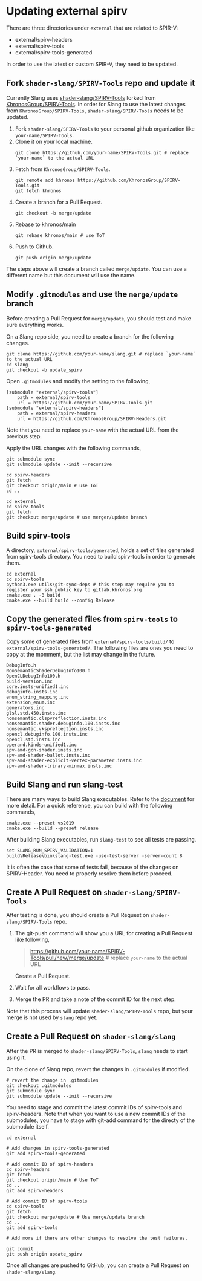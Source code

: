 # Updating external spirv

There are three directories under `external` that are related to SPIR-V:
- external/spirv-headers
- external/spirv-tools
- external/spirv-tools-generated

In order to use the latest or custom SPIR-V, they need to be updated.


## Fork `shader-slang/SPIRV-Tools` repo and update it

Currently Slang uses [shader-slang/SPIRV-Tools](https://github.com/shader-slang/SPIRV-Tools) forked from [KhronosGroup/SPIRV-Tools](https://github.com/KhronosGroup/SPIRV-Tools).
In order for Slang to use the latest changes from `KhronosGroup/SPIRV-Tools`, `shader-slang/SPIRV-Tools` needs to be updated.

1. Fork `shader-slang/SPIRV-Tools` to your personal github organization like `your-name/SPIRV-Tools`.
1. Clone it on your local machine.
   ```
   git clone https://github.com/your-name/SPIRV-Tools.git # replace `your-name` to the actual URL
   ```
1. Fetch from `KhronosGroup/SPIRV-Tools`.
   ```
   git remote add khronos https://github.com/KhronosGroup/SPIRV-Tools.git
   git fetch khronos
   ```
1. Create a branch for a Pull Request.
   ```
   git checkout -b merge/update
   ```
1. Rebase to khronos/main
   ```
   git rebase khronos/main # use ToT
   ```
1. Push to Github.
   ```
   git push origin merge/update
   ```

The steps above will create a branch called `merge/update`. You can use a different name but this document will use the name.


## Modify `.gitmodules` and use the `merge/update` branch

Before creating a Pull Request for `merge/update`, you should test and make sure everything works.

On a Slang repo side, you need to create a branch for the following changes.
```
git clone https://github.com/your-name/slang.git # replace `your-name` to the actual URL
cd slang
git checkout -b update_spirv
```

Open `.gitmodules` and modify the setting to the following,
```
[submodule "external/spirv-tools"]
	path = external/spirv-tools
	url = https://github.com/your-name/SPIRV-Tools.git
[submodule "external/spirv-headers"]
	path = external/spirv-headers
	url = https://github.com/KhronosGroup/SPIRV-Headers.git
```
Note that you need to replace `your-name` with the actual URL from the previous step.

Apply the URL changes with the following commands,
```
git submodule sync
git submodule update --init --recursive

cd spirv-headers
git fetch
git checkout origin/main # use ToT
cd ..

cd external
cd spirv-tools
git fetch
git checkout merge/update # use merger/update branch
```


## Build spirv-tools

A directory, `external/spirv-tools/generated`, holds a set of files generated from spirv-tools directory.
You need to build spirv-tools in order to generate them.

```
cd external
cd spirv-tools
python3.exe utils\git-sync-deps # this step may require you to register your ssh public key to gitlab.khronos.org
cmake.exe . -B build
cmake.exe --build build --config Release
```


## Copy the generated files from `spirv-tools` to `spirv-tools-generated`

Copy some of generated files from `external/spirv-tools/build/` to `external/spirv-tools-generated/`.
The following files are ones you need to copy at the momment, but the list may change in the future.
```
DebugInfo.h
NonSemanticShaderDebugInfo100.h
OpenCLDebugInfo100.h
build-version.inc
core.insts-unified1.inc
debuginfo.insts.inc
enum_string_mapping.inc
extension_enum.inc
generators.inc
glsl.std.450.insts.inc
nonsemantic.clspvreflection.insts.inc
nonsemantic.shader.debuginfo.100.insts.inc
nonsemantic.vkspreflection.insts.inc
opencl.debuginfo.100.insts.inc
opencl.std.insts.inc
operand.kinds-unified1.inc
spv-amd-gcn-shader.insts.inc
spv-amd-shader-ballot.insts.inc
spv-amd-shader-explicit-vertex-parameter.insts.inc
spv-amd-shader-trinary-minmax.insts.inc
```


## Build Slang and run slang-test

There are many ways to build Slang executables. Refer to the [document](https://github.com/shader-slang/slang/blob/master/docs/building.md) for more detail.
For a quick reference, you can build with the following commands,
```
cmake.exe --preset vs2019
cmake.exe --build --preset release
```

After building Slang executables, run `slang-test` to see all tests are passing.
```
set SLANG_RUN_SPIRV_VALIDATION=1
build\Release\bin\slang-test.exe -use-test-server -server-count 8
```

It is often the case that some of tests fail, because of the changes on SPIRV-Header.
You need to properly resolve them before proceed.


## Create A Pull Request on `shader-slang/SPIRV-Tools`

After testing is done, you should create a Pull Request on `shader-slang/SPIRV-Tools` repo.

1. The git-push command will show you a URL for creating a Pull Request like following,
   > https://github.com/your-name/SPIRV-Tools/pull/new/merge/update # replace `your-name` to the actual URL

   Create a Pull Request.
1. Wait for all workflows to pass.
1. Merge the PR and take a note of the commit ID for the next step.

Note that this process will update `shader-slang/SPIRV-Tools` repo, but your merge is not used by `slang` repo yet.


## Create a Pull Request on `shader-slang/slang`

After the PR is merged to `shader-slang/SPIRV-Tools`, `slang` needs to start using it.

On the clone of Slang repo, revert the changes in `.gitmodules` if modified.
```
# revert the change in .gitmodules
git checkout .gitmodules
git submodule sync
git submodule update --init --recursive
```

You need to stage and commit the latest commit IDs of spirv-tools and spirv-headers.
Note that when you want to use a new commit IDs of the submodules, you have to stage with git-add command for the directy of the submodule itself.
```
cd external

# Add changes in spirv-tools-generated
git add spirv-tools-generated

# Add commit ID of spirv-headers
cd spirv-headers
git fetch
git checkout origin/main # Use ToT
cd ..
git add spirv-headers

# Add commit ID of spirv-tools
cd spirv-tools
git fetch
git checkout merge/update # Use merge/update branch
cd ..
git add spirv-tools

# Add more if there are other changes to resolve the test failures.

git commit
git push origin update_spirv
```
Once all changes are pushed to GitHub, you can create a Pull Request on `shader-slang/slang`.
